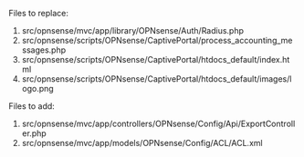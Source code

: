 Files to replace:
1. src/opnsense/mvc/app/library/OPNsense/Auth/Radius.php
2. src/opnsense/scripts/OPNsense/CaptivePortal/process_accounting_messages.php
3. src/opnsense/scripts/OPNsense/CaptivePortal/htdocs_default/index.html
4. src/opnsense/scripts/OPNsense/CaptivePortal/htdocs_default/images/logo.png

Files to add:
1. src/opnsense/mvc/app/controllers/OPNsense/Config/Api/ExportController.php
2. src/opnsense/mvc/app/models/OPNsense/Config/ACL/ACL.xml
